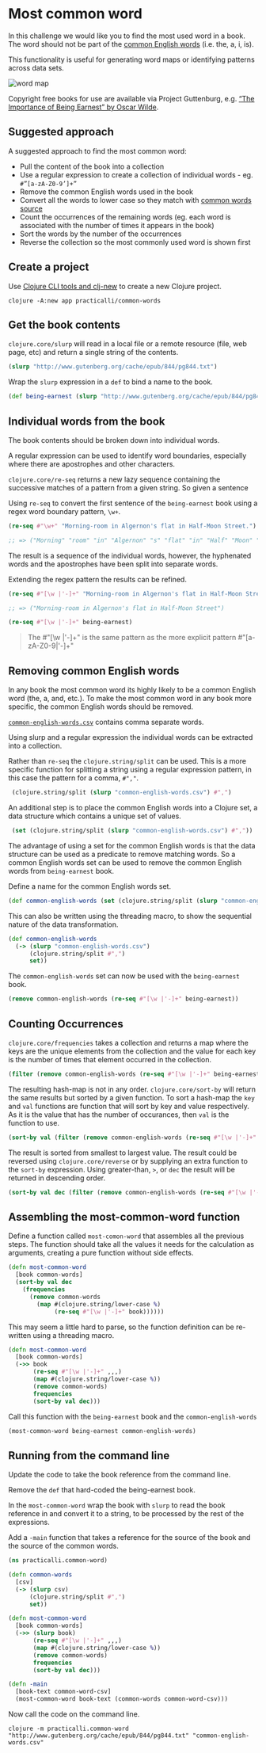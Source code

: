 # Most common word
In this challenge we would like you to find the most used word in a book. The word should not be part of the [common English words](common-english-words.csv) (i.e. the, a, i, is).

This functionality is useful for generating word maps or identifying patterns across data sets.

![word map](/images/word-cloud-big-data.png)

Copyright free books for use are available via Project Guttenburg, e.g. [“The Importance of Being Earnest” by Oscar Wilde](http://www.gutenberg.org/cache/epub/844/pg844.txt).

## Suggested approach
A suggested approach to find the most common word:

* Pull the content of the book into a collection
* Use a regular expression to create a collection of individual words - eg. `#”[a-zA-Z0-9’]+”`
* Remove the common English words used in the book
* Convert all the words to lower case so they match with [common words source](common-english-words.csv)
* Count the occurrences of the remaining words (eg. each word is associated with the number of times it appears in the book)
* Sort the words by the number of the occurrences
* Reverse the collection so the most commonly used word is shown first


## Create a project
Use [Clojure CLI tools and clj-new](/clojure-tools/install/install-clojure.html#clojure-cli-tools-common-aliases) to create a new Clojure project.

```shell
clojure -A:new app practicalli/common-words
```

## Get the book contents
`clojure.core/slurp` will read in a local file or a remote resource (file, web page, etc) and return a single string of the contents.

```clojure
(slurp "http://www.gutenberg.org/cache/epub/844/pg844.txt")
```

Wrap the `slurp` expression in a `def` to bind a name to the book.

```clojure
(def being-earnest (slurp "http://www.gutenberg.org/cache/epub/844/pg844.txt"))
```

## Individual words from the book
The book contents should be broken down into individual words.

A regular expression can be used to identify word boundaries, especially where there are apostrophes and other characters.

`clojure.core/re-seq` returns a new lazy sequence containing the successive matches of a pattern from a given string.  So given a sentence

Using `re-seq` to convert the first sentence of the `being-earnest` book using a regex word boundary pattern, `\w+`.

```clojure
(re-seq #"\w+" "Morning-room in Algernon's flat in Half-Moon Street.")

;; => ("Morning" "room" "in" "Algernon" "s" "flat" "in" "Half" "Moon" "Street")
```

The result is a sequence of the individual words, however, the hyphenated words and the apostrophes have been split into separate words.

Extending the regex pattern the results can be refined.
```clojure
(re-seq #"[\w |'-]+" "Morning-room in Algernon's flat in Half-Moon Street.")

;; => ("Morning-room in Algernon's flat in Half-Moon Street")
```

```clojure
(re-seq #"[\w |'-]+" being-earnest)
```

> The #"[\w |'-]+" is the same pattern as the more explicit pattern #"[a-zA-Z0-9|'-]+"


## Removing common English words
In any book the most common word its highly likely to be a common English word (the, a, and, etc.).  To make the most common word in any book more specific, the common English words should be removed.

[`common-english-words.csv`](common-english-words.csv) contains comma separate words.

Using slurp and a regular expression the individual words can be extracted into a collection.

Rather than `re-seq` the `clojure.string/split` can be used.  This is a more specific function for splitting a string using a regular expression pattern, in this case the pattern for a comma, `#","`.

```clojure
 (clojure.string/split (slurp "common-english-words.csv") #",")
```

An additional step is to place the common English words into a Clojure set, a data structure which contains a unique set of values.

```clojure
 (set (clojure.string/split (slurp "common-english-words.csv") #","))
```

The advantage of using a set for the common English words is that the data structure can be used as a predicate to remove matching words.  So a common English words set can be used to remove the common English words from `being-earnest` book.

Define a name for the common English words set.

```clojure
(def common-english-words (set (clojure.string/split (slurp "common-english-words.csv") #",")))
```

This can also be written using the threading macro, to show the sequential nature of the data transformation.

```clojure
(def common-english-words
  (-> (slurp "common-english-words.csv")
      (clojure.string/split #",")
      set))
```

The `common-english-words` set can now be used with the `being-earnest` book.

```clojure
(remove common-english-words (re-seq #"[\w |'-]+" being-earnest))
```

## Counting Occurrences
`clojure.core/frequencies` takes a collection and returns a map where the keys are the unique elements from the collection and the value for each key is the number of times that element occurred in the collection.


```clojure
(filter (remove common-english-words (re-seq #"[\w |'-]+" being-earnest)))
```

The resulting hash-map is not in any order.  `clojure.core/sort-by` will return the same results but sorted by a given function.  To sort a hash-map the `key` and `val` functions are function that will sort by key and value respectively.  As it is the value that has the number of occurances, then `val` is the function to use.

```clojure
(sort-by val (filter (remove common-english-words (re-seq #"[\w |'-]+" being-earnest))))
```

The result is sorted from smallest to largest value.  The result could be reversed using `clojure.core/reverse` or by supplying an extra function to the `sort-by` expression.  Using greater-than, `>`, or `dec` the result will be returned in descending order.

```clojure
(sort-by val dec (filter (remove common-english-words (re-seq #"[\w |'-]+" being-earnest))))
```

## Assembling the most-common-word function
Define a function called `most-comon-word` that assembles all the previous steps.  The function should take all the values it needs for the calculation as arguments, creating a pure function without side effects.

```clojure
(defn most-common-word
  [book common-words]
  (sort-by val dec
    (frequencies
      (remove common-words
        (map #(clojure.string/lower-case %)
             (re-seq #"[\w |'-]+" book))))))
```

This may seem a little hard to parse, so the function definition can be re-written using a threading macro.

```clojure
(defn most-common-word
  [book common-words]
  (->> book
       (re-seq #"[\w |'-]+" ,,,)
       (map #(clojure.string/lower-case %))
       (remove common-words)
       frequencies
       (sort-by val dec)))
```

Call this function with the `being-earnest` book and the `common-english-words`

```clojure
(most-common-word being-earnest common-english-words)
```


## Running from the command line
Update the code to take the book reference from the command line.

Remove the `def` that hard-coded the being-earnest book.

In the `most-common-word` wrap the book with `slurp` to read the book reference in and convert it to a string, to be processed by the rest of the expressions.

Add a `-main` function that takes a reference for the source of the book and the source of the common words.

```clojure
(ns practicalli.common-word)

(defn common-words
  [csv]
  (-> (slurp csv)
      (clojure.string/split #",")
      set))

(defn most-common-word
  [book common-words]
  (->> (slurp book)
       (re-seq #"[\w |'-]+" ,,,)
       (map #(clojure.string/lower-case %))
       (remove common-words)
       frequencies
       (sort-by val dec)))

(defn -main
  [book-text common-word-csv]
  (most-common-word book-text (common-words common-word-csv)))
```

Now call the code on the command line.

```shell
clojure -m practicalli.common-word "http://www.gutenberg.org/cache/epub/844/pg844.txt" "common-english-words.csv"
```
